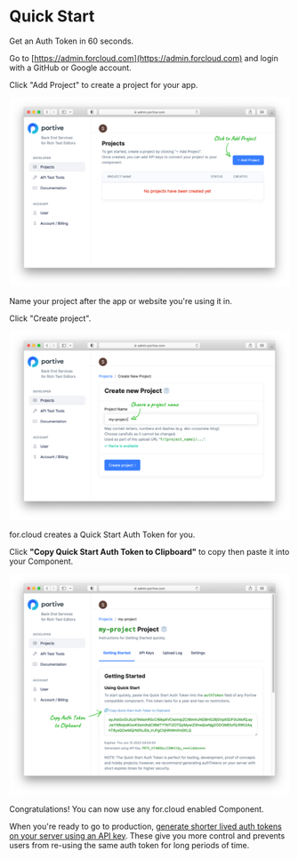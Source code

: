 # Quick Start

Get an Auth Token in 60 seconds.

Go to [https://admin.forcloud.com](https://admin.forcloud.com) and login with a GitHub or Google account.

Click "Add Project" to create a project for your app.

![Click to Add Project](../images/1-add-project.png)

Name your project after the app or website you're using it in.

Click "Create project".

![Choose a project name](../images/2-name-project.png)

for.cloud creates a Quick Start Auth Token for you.

Click **"Copy Quick Start Auth Token to Clipboard"** to copy then paste it into your Component.

![Copy Auth Token to Clipboard](../images/3-auth-token.png)

Congratulations! You can now use any for.cloud enabled Component.

When you're ready to go to production, [generate shorter lived auth tokens on your server using an API key](./javascript.md). These give you more control and prevents users from re-using the same auth token for long periods of time.
